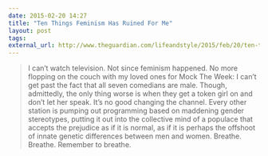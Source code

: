 ```yaml
---
date: 2015-02-20 14:27
title: "Ten Things Feminism Has Ruined For Me"
layout: post
tags:
external_url: http://www.theguardian.com/lifeandstyle/2015/feb/20/ten-things-feminism-has-ruined
---
```


>I can’t watch television. Not since feminism happened. No more flopping on the couch with my loved ones for Mock The Week: I can’t get past the fact that all seven comedians are male. Though, admittedly, the only thing worse is when they get a token girl on and don’t let her speak. It’s no good changing the channel. Every other station is pumping out programming based on maddening gender stereotypes, putting it out into the collective mind of a populace that accepts the prejudice as if it is normal, as if it is perhaps the offshoot of innate genetic differences between men and women. Breathe. Breathe. Remember to breathe.
